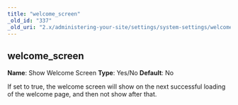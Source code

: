 ```yaml
---
title: "welcome_screen"
_old_id: "337"
_old_uri: "2.x/administering-your-site/settings/system-settings/welcome_screen"
---
```


## welcome\_screen

**Name**: Show Welcome Screen 
**Type**: Yes/No 
**Default**: No

If set to true, the welcome screen will show on the next successful loading of the welcome page, and then not show after that.